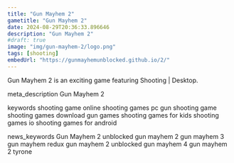 ```yaml
---
title: "Gun Mayhem 2"
gametitle: "Gun Mayhem 2"
date: 2024-08-29T20:36:33.896646
description: "Gun Mayhem 2"
#draft: true
image: "img/gun-mayhem-2/logo.png"
tags: [shooting]
embedUrl: "https://gunmayhemunblocked.github.io/2/"
---
```


Gun Mayhem 2 is an exciting game featuring Shooting | Desktop.

meta_description
Gun Mayhem 2


keywords
shooting game online shooting games pc gun shooting game shooting games download gun games shooting games for kids shooting games io shooting games for android


news_keywords
Gun Mayhem 2 unblocked gun mayhem 2 gun mayhem 3 gun mayhem redux gun mayhem 2 unblocked gun mayhem 4 gun mayhem 2 tyrone
